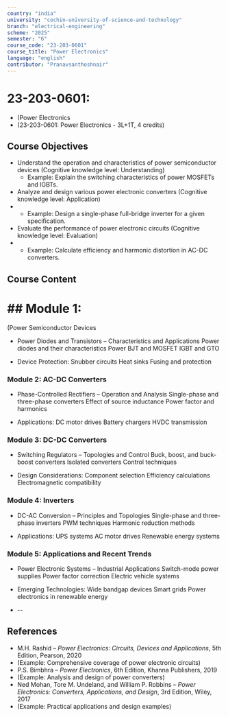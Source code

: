 ```yaml
---
country: "india"
university: "cochin-university-of-science-and-technology"
branch: "electrical-engineering"
scheme: "2025"
semester: "6"
course_code: "23-203-0601"
course_title: "Power Electronics"
language: "english"
contributor: "Pranavsanthoshnair"
---
```


# 23-203-0601: 
  - (Power Electronics
  - (23-203-0601: Power Electronics - 3L+1T, 4 credits)
## Course Objectives

* Understand the operation and characteristics of power semiconductor devices (Cognitive knowledge level: Understanding)
    - Example: Explain the switching characteristics of power MOSFETs and IGBTs.
* Analyze and design various power electronic converters (Cognitive knowledge level: Application)
*   - Example: Design a single-phase full-bridge inverter for a given specification.
* Evaluate the performance of power electronic circuits (Cognitive knowledge level: Evaluation)
*   - Example: Calculate efficiency and harmonic distortion in AC-DC converters.

## Course Content
# ## Module 1:
  (Power Semiconductor Devices

* Power Diodes and Transistors – Characteristics and Applications
  Power diodes and their characteristics
  Power BJT and MOSFET
  IGBT and GTO

* Device Protection:
  Snubber circuits
  Heat sinks
  Fusing and protection

### Module 2: AC-DC Converters
* Phase-Controlled Rectifiers – Operation and Analysis
  Single-phase and three-phase converters
  Effect of source inductance
  Power factor and harmonics

* Applications:
  DC motor drives
  Battery chargers
  HVDC transmission

### Module 3: DC-DC Converters
* Switching Regulators – Topologies and Control
  Buck, boost, and buck-boost converters
  Isolated converters
  Control techniques

* Design Considerations:
  Component selection
  Efficiency calculations
  Electromagnetic compatibility

### Module 4: Inverters
* DC-AC Conversion – Principles and Topologies
  Single-phase and three-phase inverters
  PWM techniques
  Harmonic reduction methods

* Applications:
  UPS systems
  AC motor drives
  Renewable energy systems

### Module 5: Applications and Recent Trends
* Power Electronic Systems – Industrial Applications
  Switch-mode power supplies
  Power factor correction
  Electric vehicle systems

* Emerging Technologies:
  Wide bandgap devices
  Smart grids
  Power electronics in renewable energy

* --

## References

* M.H. Rashid – *Power Electronics: Circuits, Devices and Applications*, 5th Edition, Pearson, 2020
* (Example: Comprehensive coverage of power electronic circuits)
* P.S. Bimbhra – *Power Electronics*, 6th Edition, Khanna Publishers, 2019
* (Example: Analysis and design of power converters)
* Ned Mohan, Tore M. Undeland, and William P. Robbins – *Power Electronics: Converters, Applications, and Design*, 3rd Edition, Wiley, 2017
* (Example: Practical applications and design examples)
